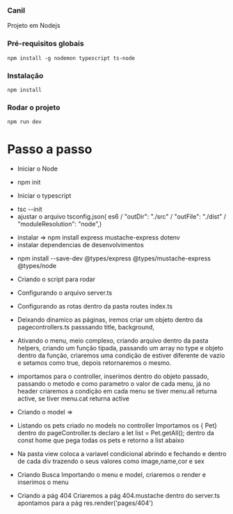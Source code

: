 ### Canil
Projeto em Nodejs 


### Pré-requisitos globais
`npm install -g nodemon typescript ts-node`

### Instalação
`npm install`

### Rodar o projeto
`npm run dev`


# Passo a passo
 * Iniciar o Node
 - npm init
 * Iniciar o typescript
 - tsc --init
 - ajustar o arquivo tsconfig.json( es6 / "outDir": "./src" / "outFile": "./dist" / "moduleResolution": "node",)
 * instalar => npm install express mustache-express dotenv
 * instalar dependencias  de desenvolvimentos
 - npm install --save-dev @types/express @types/mustache-express @types/node
 * Criando o script para rodar 
 * Configurando o arquivo server.ts
 * Configurando as rotas dentro da pasta routes index.ts
 *  Deixando dinamico as páginas, iremos criar um objeto dentro da pagecontrollers.ts passsando title, background, 
 * Ativando o menu, meio complexo, criando arquivo dentro da pasta helpers, criando um função tipada, passando um array no type e objeto dentro da função, criaremos uma condição de estiver diferente de vazio e setamos como true, depois retornaremos o mesmo.
 * importamos para o controller, inserimos dentro do objeto passado, passando o metodo e como parametro o valor de cada menu, já no header criaremos a condição em cada menu se tiver menu.all returna active, se tiver menu.cat returna active
 * Criando o model => 


 * Listando os pets criado no models no controller
 Importamos   os { Pet} dentro do pageController.ts
 declaro a let list = Pet.getAll(); dentro da const home que pega todas os pets
 e retorno a list abaixo
 * Na pasta view coloca a variavel condicional abrindo e fechando e dentro de cada div trazendo o seus valores como image,name,cor e sex




* Criando Busca 
Importando o menu e model, criaremos o render e inserimos o menu


* Criando a pág 404
Criaremos a pág 404.mustache
dentro do server.ts apontamos para a pág res.render('pages/404')
